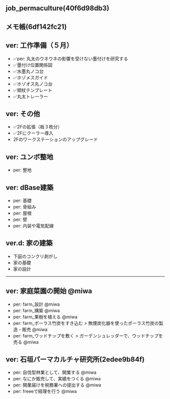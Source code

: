 job_permaculture(40f6d98db3)
---

メモ帳(6df142fc21)
---

## ver: 工作準備（５月）
- ✅per: 丸太のウネウネの影響を受けない墨付けを研究する
- ✅墨付け位置関係図
- ✅水墨丸ノコ台
- ✅ホゾメスガイド
- ✅ホゾオス丸ノコ台
- ✅頬杖テンプレート
- ✅丸太トレーラー

## ver: その他
- ✅2Fの拡張（板３枚分）
- ✅2Fにクーラー導入
- 2Fのワークステーションのアップグレード

## ver: ユンボ整地
- per: 整地

## ver: dBase建築
- per: 基礎
- per: 骨組み
- per: 屋根
- per: 壁
- per: 内装や電気配線

## ver.d: 家の建築
- 下庭のコンクリ剥がし
- 家の基礎
- 家の設計

----------------------------------------
## ver: 家庭菜園の開始 @miwa
- per: farm_設計 @miwa
- per: farm_構築 @miwa
- per: farm_果樹を植える @miwa
- per: farm_ポーラス竹炭をすき込む > 無煙炭化器を使ったポーラス竹炭の製造・販売 @miwa
- per: farm_ウッドチップを敷く > ガーデンシュレッダーで、ウッドチップを売る @miwa

## ver: 石垣パーマカルチャ研究所(2edee9b84f)
- per: 自伐型林業として、開業する @miwa
- per: なにか販売して、実績をつくる @miwa
- per: 開業届けを税務署への提出する @miwa
- per: freeeで経理を行う @miwa
